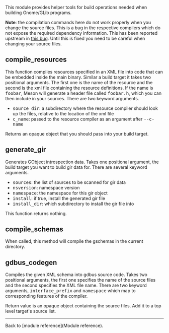 This module provides helper tools for build operations needed when building Gnome/GLib programs.

**Note**: the compilation commands here do not work properly when you change the source files. This is a bug in the respective compilers which do not expose the required dependency information. This has been reported upstream in [this bug](https://bugzilla.gnome.org/show_bug.cgi?id=745754). Until this is fixed you need to be careful when changing your source files.

## compile_resources

This function compiles resources specified in an XML file into code that can be embedded inside the main binary. Similar a build target it takes two positional arguments. The first one is the name of the resource and the second is the xml file containing the resource definitions. If the name is <tt>foobar</tt>, Meson will generate a header file called <tt>foobar.h</tt>, which you can then include in your sources. There are two keyword arguments.

* <tt>source_dir</tt>: a subdirectory where the resource compiler should look up the files, relative to the location of the xml file
* <tt>c_name</tt>: passed to the resource compiler as an argument after <tt>--c-name</tt>

Returns an opaque object that you should pass into your build target.

## generate_gir

Generates GObject introspection data. Takes one positional argument, the build target you want to build gir data for. There are several keyword arguments.

* <tt>sources</tt>: the list of sources to be scanned for gir data
* <tt>nsversion</tt>: namespace version
* <tt>namespace</tt>: the namespace for this gir object
* <tt>install</tt>: if true, install the generated gir file
* <tt>install_dir</tt>: which subdirectory to install the gir file into

This function returns nothing.

## compile_schemas

When called, this method will compile the gschemas in the current directory.

## gdbus_codegen

Compiles the given XML schema into gdbus source code. Takes two positional arguments, the first one specifies the name of the source files and the second specifies the XML file name. There are two keyword arguments, <tt>interface_prefix</tt> and <tt>namespace</tt> which map to corresponding features of the compiler.

Return value is an opaque object containing the source files. Add it to a top level target's source list.

---

Back to [module reference](Module reference).
